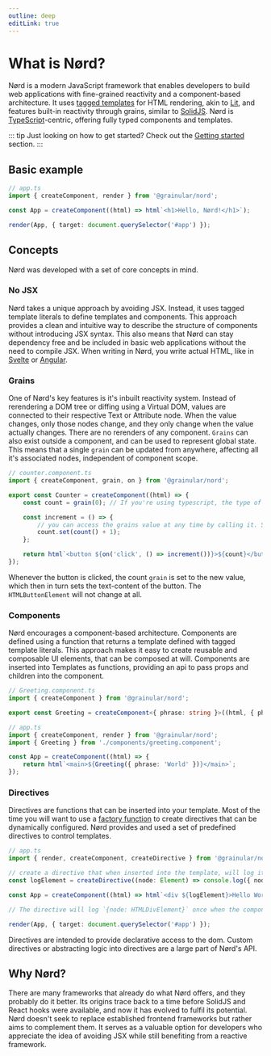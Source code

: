 ```yaml
---
outline: deep
editLink: true
---
```


<!-- @format -->

# What is Nørd?

Nørd is a modern JavaScript framework that enables developers to build web applications with fine-grained reactivity and a component-based architecture. It uses [tagged templates](https://developer.mozilla.org/en-US/docs/Web/JavaScript/Reference/Template_literals#tagged_templates) for HTML rendering, akin to [Lit](https://lit.dev/), and features built-in reactivity through grains, similar to [SolidJS](https://www.solidjs.com/). Nørd is [TypeScript](https://www.typescriptlang.org/)-centric, offering fully typed components and templates.

::: tip
Just looking on how to get started? Check out the [Getting started](./getting-started) section.
:::

## Basic example

```ts
// app.ts
import { createComponent, render } from '@grainular/nord';

const App = createComponent((html) => html`<h1>Hello, Nørd!</h1>`);

render(App, { target: document.querySelector('#app') });
```

## Concepts

Nørd was developed with a set of core concepts in mind.

### No JSX

Nørd takes a unique approach by avoiding JSX. Instead, it uses tagged template literals to define templates and components. This approach provides a clean and intuitive way to describe the structure of components without introducing JSX syntax. This also means that Nørd can stay dependency free and be included in basic web applications without the need to compile JSX. When writing in Nørd, you write actual HTML, like in [Svelte](https://svelte.dev/) or [Angular](https://angular.dev/).

### Grains

One of Nørd's key features is it's inbuilt reactivity system. Instead of rerendering a DOM tree or diffing using a Virtual DOM, values are connected to their respective Text or Attribute node. When the value changes, only those nodes change, and they only change when the value actually changes. There are no rerenders of any component. `Grains` can also exist outside a component, and can be used to represent global state. This means that a single `grain` can be updated from anywhere, affecting all it's associated nodes, independent of component scope.

```ts
// counter.component.ts
import { createComponent, grain, on } from '@grainular/nord';

export const Counter = createComponent((html) => {
    const count = grain(0); // If you're using typescript, the type of grain will correctly be inferred here

    const increment = () => {
        // you can access the grains value at any time by calling it. Similar to the way Signals handle their state
        count.set(count() + 1);
    };

    return html`<button ${on('click', () => increment())}>${count}</button>`;
});
```

Whenever the button is clicked, the count `grain` is set to the new value, which then in turn sets the text-content of the button. The `HTMLButtonElement` will not change at all.

### Components

Nørd encourages a component-based architecture. Components are defined using a function that returns a template defined with tagged template literals. This approach makes it easy to create reusable and composable UI elements, that can be composed at will. Components are inserted into Templates as functions, providing an api to pass props and children into the component.

```ts
// Greeting.component.ts
import { createComponent } from '@grainular/nord';

export const Greeting = createComponent<{ phrase: string }>((html, { phrase }) => html`<h1>Hello, ${phrase}</h1>`);
```

```ts
// app.ts
import { createComponent, render } from '@grainular/nord';
import { Greeting } from './components/greeting.component';

const App = createComponent((html) => {
    return html`<main>${Greeting({ phrase: 'World' })}</main>`;
});
```

### Directives

Directives are functions that can be inserted into your template. Most of the time you will want to use a [factory function](<https://en.wikipedia.org/wiki/Factory_(object-oriented_programming)>) to create directives that can be dynamically configured. Nørd provides and used a set of predefined directives to control templates.

```ts
// app.ts
import { render, createComponent, createDirective } from '@grainular/nord';

// create a directive that when inserted into the template, will log it's corresponding node.
const logElement = createDirective((node: Element) => console.log({ node }));

const App = createComponent((html) => html`<div ${logElement}>Hello World!</div>`);

// The directive will log `{node: HTMLDivElement}` once when the component is instantiated.

render(App, { target: document.querySelector('#app') });
```

Directives are intended to provide declarative access to the dom. Custom directives or abstracting logic into directives are a large part of Nørd's API.

## Why Nørd?

There are many frameworks that already do what Nørd offers, and they probably do it better. Its origins trace back to a time before SolidJS and React hooks were available, and now it has evolved to fulfil its potential. Nørd doesn't seek to replace established frontend frameworks but rather aims to complement them. It serves as a valuable option for developers who appreciate the idea of avoiding JSX while still benefiting from a reactive framework.
